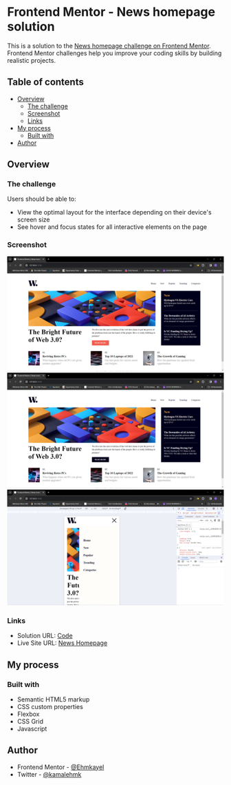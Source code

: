 # Frontend Mentor - News homepage solution

This is a solution to the [News homepage challenge on Frontend Mentor](https://www.frontendmentor.io/challenges/news-homepage-H6SWTa1MFl). Frontend Mentor challenges help you improve your coding skills by building realistic projects. 

## Table of contents

- [Overview](#overview)
  - [The challenge](#the-challenge)
  - [Screenshot](#screenshot)
  - [Links](#links)
- [My process](#my-process)
  - [Built with](#built-with)
- [Author](#author)


## Overview

### The challenge

Users should be able to:

- View the optimal layout for the interface depending on their device's screen size
- See hover and focus states for all interactive elements on the page

### Screenshot

![Desktop](./Screenshot/desktop.png)
![Hover](./Screenshot/active.png)
![Mobile](./Screenshot/mobile.png)


### Links

- Solution URL: [Code](https://github.com/Ehmkayel/News-Homepage)
- Live Site URL: [News Homepage](https://newshomepage-f06se1d0y-ehmkayels-projects.vercel.app/)

## My process

### Built with

- Semantic HTML5 markup
- CSS custom properties
- Flexbox
- CSS Grid
- Javascript


## Author
- Frontend Mentor - [@Ehmkayel](https://www.frontendmentor.io/profile/Ehmkayel)
- Twitter - [@kamalehmk](https://www.twitter.com/kamalehmk)


